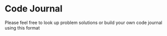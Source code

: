 # Code Journal

Please feel free to look up problem solutions or build your own code journal using this format

